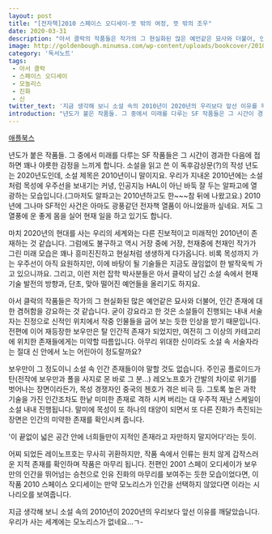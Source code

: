 ```yaml
---
layout: post
title: "[전자책]2010 스페이스 오디세이-뜻 밖의 여정, 뜻 밖의 조우"
date: 2020-03-31
description: "아서 클락의 작품들은 작가의 그 현실화된 많은 예언같은 묘사와 더불어, 인간 존재에 대한 겸허함을 강요하는 것 같습니다."
image: http://goldenbough.minumsa.com/wp-content/uploads/bookcover/2010-%EC%8A%A4%ED%8E%98%EC%9D%B4%EC%8A%A4-%EC%98%A4%EB%94%94%EC%84%B8%EC%9D%B4_2010-odyssey-two_%ED%91%9C1small-500x755.jpg
category: '독서노트'
tags: 
 - 아서 클락
 - 스페이스 오디세이
 - 모놀리스
 - 진화
 - 신
twitter_text: '지금 생각해 보니 소설 속의 2010년이 2020년의 우리보다 앞선 이유를 깨달았습니다. 우리가 사는 세계에는 모노리스가 없네요...ㄱ-'
introduction: "년도가 붙은 작품들. 그 중에서 미래를 다루는 SF 작품들은 그 시간이 경과한 다음에 접하면 꽤나 야릇한 감정을 느끼게 합니다."
---
```


[애플북스](https://books.apple.com/us/book/2010-%EC%8A%A4%ED%8E%98%EC%9D%B4%EC%8A%A4-%EC%98%A4%EB%94%94%EC%84%B8%EC%9D%B4/id1213292788)

년도가 붙은 작품들. 그 중에서 미래를 다루는 SF 작품들은 그 시간이 경과한 다음에 접하면 꽤나 야릇한 감정을 느끼게 합니다. 소설을 읽고 쓴 이 독후감상문(?)의 작성 년도는 2020년도인데, 소설 제목은 2010년이니 말이지요. 우리가 지내온 2010년에는 소설처럼 목성에 우주선을 보내기는 커녕, 인공지능 HAL이 아닌 바둑 잘 두는 알파고에 열광하는 모습입니다.(그마저도 알파고는 2010년하고도 한~~~참 뒤에 나왔고요.) 2010년에 그나마 SF적인 사건은 아마도 광풍같던 전자책 열품이 아니었을까 싶네요. 저도 그 열풍에 운 좋게 몸을 실어 현재 일을 하고 있기도 합니다.

마치 2020년의 현대를 사는 우리의 세계와는 다른 진보적이고 미래적인 2010년이 존재하는 것 같습니다. 그럼에도 불구하고 역시 거장 중에 거장, 천재중에 천재인 작가가 그린 미래 모습은 꽤나 흥미진진하고 현실처럼 생생하게 다가옵니다. 비록 목성까지 가는 우주선이 아직 요원하지만, 이에 바탕이 될 기술들은 지금도 끊임없이 한 발작욱씩 가고 있으니까요. 그리고, 이런 저런 잡학 박사분들은 아서 클락이 남긴 소설 속에서 현재 기술 발전의 방향과, 단초, 맞아 떨어진 예언들을 올리기도 하지요.

아서 클락의 작품들은 작가의 그 현실화된 많은 예언같은 묘사와 더불어, 인간 존재에 대한 겸허함을 강요하는 것 같습니다. 굳이 강요라고 한 것은 소설들이 진행되는 내내 서술자는 진정으로 신적인 위치에서 작중 인물들을 굽어 보는 듯한 인상을 받기 때문입니다. 전편에 이어 재등장한 보우만은 탈 인간적 존재가 되었지만, 여전히 그 이상의 카테고리에 위치한 존재들에게는 미약할 따름입니다. 아무리 위대한 신이라도 소설 속 서술자라는 절대 신 안에서 노는 어린아이 정도랄까요?

보우만이 그 정도이니 소설 속 인간 존재들이야 말할 것도 없습니다. 주인공 플로이드가 탄(전작에 보우만과 폴을 사지로 몬 바로 그 분...) 레오노프호가 간발의 차이로 위기를 벗어나는 장면이라든가, 목성 경쟁자인 중국의 첸호가 겪은 비극 등. 그토록 높은 과학 기술을 가진 인간조차도 한낱 미미한 존재로 격하 시켜 버리는 대 우주적 재난 스케일이 소설 내내 진행됩니다. 말미에 목성이 또 하나의 태양이 되면서 또 다른 진화가 촉진되는 장면은 인간의 미약한 존재를 확인시켜 줍니다.

'이 끝없이 넓은 공간 안에 너희들만이 지적인 존재라고 자만하지 말지어다'라는 듯이.

어찌 되었든 레이노프호는 무사히 귀환하지만, 작품 속에서 인류는 원치 않게 갑작스러운 지적 존재를 확인하며 작품은 마무리 됩니다. 전편인 2001 스페이 오디세이가 보우만의 인간을 뛰어넘는 승천으로 인유 진화의 마무리를 보여주는 듯한 모습이었다면, 이 작품 2010 스페이스 오디세이는 만약 모노리스가 인간을 선택하지 않았다면 이라는 시나리오를 보여줍니다.

지금 생각해 보니 소설 속의 2010년이 2020년의 우리보다 앞선 이유를 깨달았습니다. 우리가 사는 세계에는 모노리스가 없네요...ㄱ-
